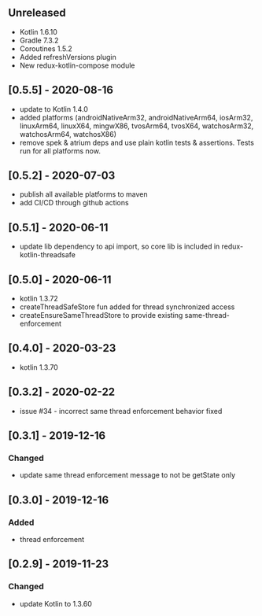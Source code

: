 ## Unreleased
- Kotlin 1.6.10
- Gradle 7.3.2
- Coroutines 1.5.2
- Added refreshVersions plugin
- New redux-kotlin-compose module

## [0.5.5] - 2020-08-16
 - update to Kotlin 1.4.0
 - added platforms (androidNativeArm32, androidNativeArm64, iosArm32, linuxArm64, linuxX64,
  mingwX86, tvosArm64, tvosX64, watchosArm32, watchosArm64, watchosX86)
 - remove spek & atrium deps and use plain kotlin tests & assertions. Tests run for all platforms now.
 
## [0.5.2] - 2020-07-03
 - publish all available platforms to maven
 - add CI/CD through github actions

## [0.5.1] - 2020-06-11
 - update lib dependency to api import, so core lib is included in redux-kotlin-threadsafe

## [0.5.0] - 2020-06-11
 - kotlin 1.3.72
 - createThreadSafeStore fun added for thread synchronized access
 - createEnsureSameThreadStore to provide existing same-thread-enforcement

## [0.4.0] - 2020-03-23
 - kotlin 1.3.70

## [0.3.2] - 2020-02-22
 - issue #34 - incorrect same thread enforcement behavior fixed

## [0.3.1] - 2019-12-16

### Changed
 - update same thread enforcement message to not be getState only

## [0.3.0] - 2019-12-16

### Added
 - thread enforcement

## [0.2.9] - 2019-11-23

### Changed 
 - update Kotlin to 1.3.60
